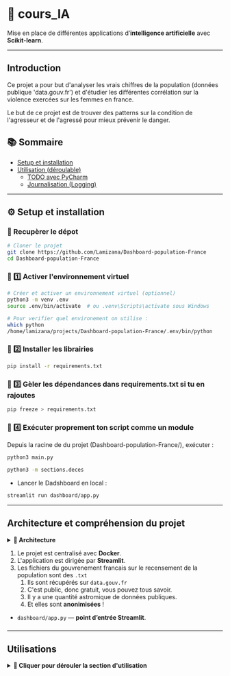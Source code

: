 # 🧠 cours_IA

Mise en place de différentes applications d’**intelligence artificielle** avec **Scikit-learn**.

---

## Introduction

Ce projet a pour but d'analyser les vrais chiffres de la population (données publique 'data.gouv.fr') et d'étudier 
les différentes corrélation sur la violence exercées sur les femmes en france.

Le but de ce projet est de trouver des patterns sur la condition de l'agresseur et de l'agressé pour mieux prévenir 
le danger.

## 📚 Sommaire

- [Setup et installation](#setup-et-installation)
- [Utilisation (déroulable)](#utilisation-déroulable)
  - [TODO avec PyCharm](#todo-avec-pycharm)
  - [Journalisation (Logging)](#journalisation-logging)

---

## ⚙️ Setup et installation


### 🧩 Recupèrer le dépot

```bash
# Cloner le projet
git clone https://github.com/Lamizana/Dashboard-population-France
cd Dashboard-population-France
```

### 🧩 1️⃣ Activer l'environnement virtuel

```bash
# Créer et activer un environnement virtuel (optionnel)
python3 -m venv .env 
source .env/bin/activate  # ou .venv\Scripts\activate sous Windows

# Pour verifier quel environement on utilise :
which python
/home/lamizana/projects/Dashboard-population-France/.env/bin/python
```

### 🧩 2️⃣ Installer les librairies

```bash
pip install -r requirements.txt
```

### 🧩 3️⃣ Gèler les dépendances dans requirements.txt si tu en rajoutes

```bash
pip freeze > requirements.txt
```

### 🧩 4️⃣ Exécuter proprement ton script comme un module

Depuis la racine de du projet (Dashboard-population-France/), exécuter :

```bash
python3 main.py
```

```bash
python3 -m sections.deces
```

- Lancer le Dadshboard en local :
```bash
streamlit run dashboard/app.py
```

---

## Architecture et compréhension du projet

<details> <summary><strong>🧩 Architecture</strong></summary>

```css
Dashboard-population-France/
│
├── dashboard/
│   ├── app.py                      # Tableau de bord Streamlit principal
│   ├── __init__.py                      # Tableau de bord Streamlit principal
│   ├── sections/
│   │   ├── population.py
│   │   ├── naissance.py
│   │   ├── deces.py
│   │   ├── viols.py
│   │   ├── feminicides.py
│   │   └── __init__.py
│   └── assets/
│       ├── cartes/
│       └── data/
│           ├── deces/
│           │   └── deces-2025.txt
│           ├── population.csv
│           ├── emploi.csv
│           └── naissance.csv
│
│
├── data_processed/              # ✅ données lourdes Parquet
│   └── deces/
│       ├── deces_2020.parquet
│       ├── deces_2021.parquet
│       ├── ...
├── utils/
│   ├── logger.py
│   ├── data_loader.py
│   ├── plot_utils.py
│   └── __init__.py
│
├── __init__.py
├── requirements.txt
└── main.py

```

</details>

1. Le projet est centralisé avec **Docker**.
2. L'application est dirigée par **Streamlit**.
3. Les fichiers du gouvrenement francais sur le recensement de la population sont des `.txt`
   1. Ils sont récupérés sur `data.gouv.fr`
   2. C'est public, donc gratuit, vous pouvez tous savoir.
   3. Il y a une quantité astromique de données publiques.
   4. Et elles sont **anonimisées** !

- `dashboard/app.py` — **point d’entrée Streamlit**.

### 

---

## Utilisations

<details> <summary><strong>🧩 Cliquer pour dérouler la section d'utilisation</strong></summary>

### Les pull Request (Pr)

- Toujours commencer par un ``git pull``.

```bash
> git checkout -b Prefix/name_pull_request
> git commit -am "Prefix:name_pull_request"
> git push
```

Allez sur github et créer une pull request, remplir le formulaire et les labels puis l'envoyer

### Création d'une nouvelle branche

Créer une nouvelle branche ***feature/...*** à partir de la branche principale ``develop``  et la pousser vers le dépôt Git distant, voici les étapes à suivre :

Se placer sur la branche de base et la mettre à jour :

```bash
git checkout develop
git pull origin develop
```

Créer et basculer sur la nouvelle branche :

```bash
git checkout -b feature/...
```

Pousse la nouvelle branche sur le dépôt distant :

```bash
git push -u origin feature/...
```


### TODO avec Pycharm

#### ✅ 1. Ecrire une TODO dans le code

Il faut simplement ajouter un _comentaire spécial_ dans le code :

```python
# TODO: implémenter la fonction de nettoyage des données INSEE
def clean_data():
    pass
```

Il y a plusieurs variantes :

```python
# FIXME: corriger la normalisation PCA
# FEAT: Nouvel feature.
# HACK: solution rapide, à améliorer plus tard
```

#### 2. 🧭 Voir toutes les TODO dans Pycharm

1. Ouvrir le projet.
2. Va dans menu :
   1. **View -> Tool Windows -> TODO**
3. Une fenêtre s'ouvre avec la liste des TODO trouvé dans le code :
   1. Le fichier concerné.
   2. La ligne exacte.
   3. Le contenu en commentaire.

> 💡 Cliquer sur une ligne pour aller directement au code.

#### 3. Ajouter tes propres filtres TODO

On a défini des **règles personalisées** (par exemple `@urgent`, `@review`, etc.) :

1. Aller dans :
   1. **File → Settings → Editor → TODO**

2. Cliquer sur ➕ pour ajouter une nouvelle règle :
   1. **Pattern** : `@urgent.*`
   2. **Case sensitive** : coché ou non selon ton besoin
   3. Choisir une couleur d'affichage.

Les TODO seront ensuite colorées à la vue dédiée.

Tu verras ensuite ces TODO colorés différemment dans la vue dédiée.

### 🧾 Journalisation (Logging)

Le projet utilise un système de journalisation centralisé basé sur un module `logger.py`, 
afin d’enregistrer les messages d’exécution et les erreurs dans un fichier de log.

--- 

#### 📁 Structure du fichier

Le logger est défini dans :

```css
cours_IA/
├── logger.py
└── recensement_population/
    ├── main.py
    └── ...
```

#### ⚙ Fonctionnement

Le fichier `logger.py` contient une classe `Logger` personnalisée, qui :

- Enregistre les messages dans un fichier (ex. `recensement_pop.log`) ;
- Affiche aussi les messages dans la console pour le suivi en temps réel.

#### 🧩 Exemple d’utilisation

```python
# main.py
from logger import Logger

# Initialisation du logger (le fichier 'app.logs/' sera créé automatiquement)
log = Logger("logs/recensement_pop.log")


def main() -> int:
   log.info("Démarrage de l’application...")
   # ton code ici
   log.info("Fin de l’exécution.")
   return 0


if __name__ == "__main__":
   import sys

   sys.exit(main())
```

🧠 Exemple de sortie dans app.log

```yaml
2025-10-11 15:24:53,872 - INFO - Démarrage de l’application...
2025-10-11 15:24:55,123 - INFO - Fin de l’exécution.
```
